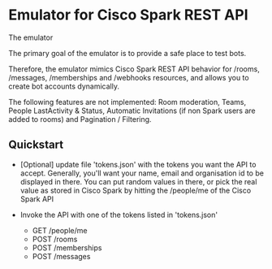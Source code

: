 # Emulator for Cisco Spark REST API

The emulator 

The primary goal of the emulator is to provide a safe place to test bots.

Therefore, the emulator mimics Cisco Spark REST API behavior for /rooms, /messages, /memberships and /webhooks resources, 
and allows you to create bot accounts dynamically.

The following features are not implemented: Room moderation, Teams, People LastActivity & Status, Automatic Invitations (if non Spark users are added to rooms) and Pagination / Filtering.


## Quickstart

- [Optional] update file 'tokens.json' with the tokens you want the API to accept. Generally, you'll want your name, email and organisation id to be displayed in there. You can put random values in there, or pick the real value as stored in Cisco Spark by hitting the /people/me of the Cisco Spark API

- Invoke the API with one of the tokens listed in 'tokens.json'
   - GET /people/me
   - POST /rooms
   - POST /memberships
   - POST /messages

